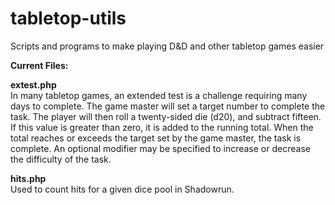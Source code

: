 tabletop-utils
==============

Scripts and programs to make playing D&amp;D and other tabletop games easier

<b>Current Files:</b><br/>

<b>extest.php</b><br/>
In many tabletop games, an extended test is a challenge requiring many days to 
complete. The game master will set a target number to complete the task. The player
will then roll a twenty-sided die (d20), and subtract fifteen. If this value is
greater than zero, it is added to the running total. When the total reaches or
exceeds the target set by the game master, the task is complete. An optional modifier
may be specified to increase or decrease the difficulty of the task.

<b>hits.php</b><br/>
Used to count hits for a given dice pool in Shadowrun.